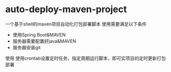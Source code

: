 # auto-deploy-maven-project
一个基于shell的maven项目自动化打包部署脚本
使用需要满足以下条件
- 使用Spring Boot&MAVEN
- 服务器需要配置好java&MAVEN
- 服务器安装git

使用
使用crontab设置定时任务，指定周期运行脚本，即可实项目的定时更新打包部署
